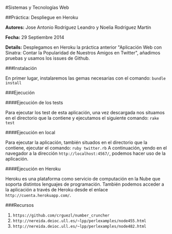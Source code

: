 #Sistemas y Tecnologías Web 

##Práctica: Despliegue en Heroku

**Autores:** Jose Antonio Rodríguez Leandro y Noelia Rodríguez Martín
			 
**Fecha:** 29 Septiembre 2014

**Details:** Desplegamos en Heroku la práctica anterior "Aplicación Web con Sinatra: Contar la Popularidad de Nuestros Amigos en Twitter", añadimos pruebas y usamos los issues de Github. 

###Instalación

En primer lugar, instalaremos las gemas necesarias con el comando:
`bundle install`

###Ejecución

####Ejecución de los tests

Para ejecutar los test de esta aplicación, una vez descargada nos situamos en el directorio que la contiene y ejecutamos el siguiente comando:
`rake test`

####Ejecución en local

Para ejecutar la aplicación, también situados en el directorio que la contiene, ejecutar el comando:
`ruby twitter.rb`
A continuación, yendo en el navegador a la dirección `http://localhost:4567/`, podemos hacer uso de la aplicación.

####Ejecución en Heroku

Heroku es una plataforma como servicio de computación en la Nube que soporta distintos lenguajes de programación. También podemos acceder a la aplicación a través de Heroku desde el enlace `http://cuenta.herokuapp.com/`.

###Recursos

1. `https://github.com/crguezl/number_cruncher`
2. `http://nereida.deioc.ull.es/~lpp/perlexamples/node455.html`
3. `http://nereida.deioc.ull.es/~lpp/perlexamples/node482.html`


